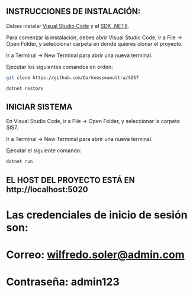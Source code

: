 ## INSTRUCCIONES DE INSTALACIÓN:
Debes instalar [Visual Studio Code](https://code.visualstudio.com/) y el [SDK .NET8](https://dotnet.microsoft.com/es-es/download/dotnet/8.0).

Para comenzar la instalación, debes abrir Visual Studio Code, ir a File -> Open Folder, y seleccionar carpeta en donde quieres clonar el proyecto.

Ir a Terminal -> New Terminal para abrir una nueva terminal.

Ejecutar los siguientes comandos en orden: 

```bash
git clone https://github.com/Darknessmanultra/SIS7
```

```bash
dotnet restore
```
## INICIAR SISTEMA

En Visual Studio Code, ir a File -> Open Folder, y seleccionar la carpeta SIS7.

Ir a Terminal -> New Terminal para abrir una nueva terminal.

Ejecutar el siguiente comando:

```bash
dotnet run
```

## EL HOST DEL PROYECTO ESTÁ EN http://localhost:5020

# Las credenciales de inicio de sesión son:
# Correo: wilfredo.soler@admin.com
# Contraseña: admin123